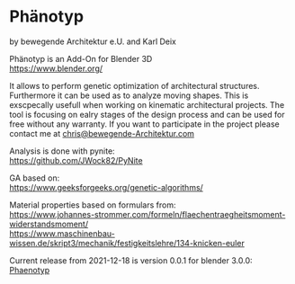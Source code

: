 # Phänotyp
by bewegende Architektur e.U. and Karl Deix  

Phänotyp is an Add-On for Blender 3D  
https://www.blender.org/

It allows to perform genetic optimization of architectural structures. Furthermore it can be used as to analyze moving shapes. This is exscpecally usefull when working on kinematic architectural projects. The tool is focusing on ealry stages of the design process and can be used for free without any warranty. If you want to participate in the project please contact me at chris@bewegende-Architektur.com

Analysis is done with pynite:  
https://github.com/JWock82/PyNite

GA based on:  
https://www.geeksforgeeks.org/genetic-algorithms/

Material properties based on formulars from:  
https://www.johannes-strommer.com/formeln/flaechentraegheitsmoment-widerstandsmoment/  
https://www.maschinenbau-wissen.de/skript3/mechanik/festigkeitslehre/134-knicken-euler

Current release from 2021-12-18 is version 0.0.1 for blender 3.0.0:  
<a href="https://github.com/bewegende-Architektur/Phaenotyp/blob/main/phaenotyp.zip" target="_blank">Phaenotyp</a>
